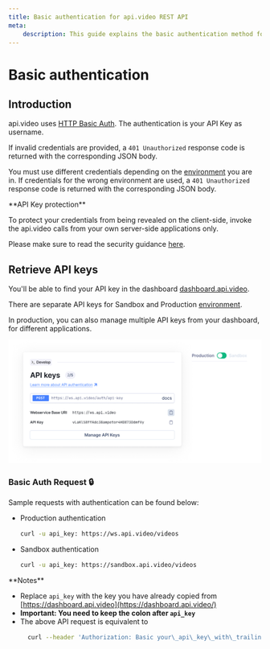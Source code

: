 ```yaml
---
title: Basic authentication for api.video REST API
meta: 
    description: This guide explains the basic authentication method for api.video's API.
---
```


# Basic authentication

## Introduction

api.video uses [HTTP Basic Auth](https://swagger.io/docs/specification/authentication/basic-authentication/). The authentication is your API Key as username.

If invalid credentials are provided, a `401 Unauthorized` response code is returned with the corresponding JSON body.

You must use different credentials depending on the [environment](/reference/README.md#environments) you are in. If credentials for the wrong environment are used, a `401 Unauthorized` response code is returned with the corresponding JSON body.

<Callout pad="2" type="info">
**API Key protection**

To protect your credentials from being revealed on the client-side, invoke the api.video calls from your own server-side applications only.

Please make sure to read the security guidance [here](/reference/README.md#security).
</Callout>

## Retrieve API keys

You'll be able to find your API key in the dashboard [dashboard.api.video](https://dashboard.api.video/overview).

There are separate API keys for Sandbox and Production [environment](/reference/README.md#environments).

In production, you can also manage multiple API keys from your dashboard, for different applications.

![Managing the API keys on the dashboard](/_assets/production-api-key.png)

### Basic Auth Request 🔒

Sample requests with authentication can be found below:

* Production authentication

  ```bash
  curl -u api_key: https://ws.api.video/videos
  ```

* Sandbox authentication

  ```bash
  curl -u api_key: https://sandbox.api.video/videos
  ```

<Callout pad="2" type="info">
**Notes**

* Replace `api_key` with the key you have already copied from [https://dashboard.api.video](https://dashboard.api.video/)
* **Important: You need to keep the colon after `api_key`**
* The above API request is equivalent to  
  ```bash
    curl --header 'Authorization: Basic your\_api\_key\_with\_trailing\_colon\_in\_base64' https://ws.api.video/videos
  ```
</Callout>